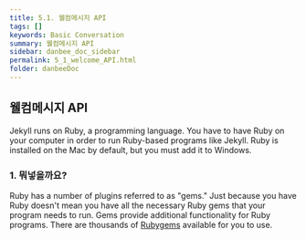 ```yaml
---
title: 5.1. 웰컴메시지 API
tags: []
keywords: Basic Conversation
summary: 웰컴메시지 API
sidebar: danbee_doc_sidebar
permalink: 5_1_welcome_API.html
folder: danbeeDoc
---
```


## 웰컴메시지 API

Jekyll runs on Ruby, a programming language. You have to have Ruby on your computer in order to run Ruby-based programs like Jekyll. Ruby is installed on the Mac by default, but you must add it to Windows.

### 1. 뭐넣을까요?

Ruby has a number of plugins referred to as "gems." Just because you have Ruby doesn't mean you have all the necessary Ruby gems that your program needs to run. Gems provide additional functionality for Ruby programs. There are thousands of [Rubygems](https://rubygems.org/) available for you to use.

